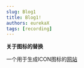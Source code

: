 ```yaml
---
slug: Blog1
title: Blog1!
authors: eurekaX
tags: [recording]
---
```


**关于图标的替换**

<!-- truncate -->

一个用于生成ICON图标的[网站](https://favicon.io/favicon-converter/ "图片生成ICON")









